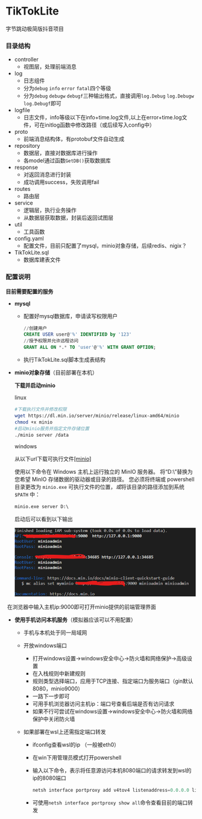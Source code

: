 # TikTokLite
  字节跳动极简版抖音项目

###  目录结构
- controller 
  - 视图层，处理前端消息
- log 
  - 日志组件
  - 分为`debug` `info` `error` `fatal`四个等级
  - 分为`debug` `debugw` `debugf`三种输出格式，直接调用`log.Debug` `log.Debugw` `log.Debugf`即可
- logfile
  - 日志文件，info等级以下在info+time.log文件,以上在error+time.log文件，可在initlog函数中修改路径（或后续写入config中）
- proto
  - 前端消息结构体，有protobuf文件自动生成
- repository
  - 数据层，直接对数据库进行操作
  - 各model通过函数`GetDB()`获取数据库
- response
  - 对返回消息进行封装
  - 成功调用success，失败调用fail
- routes
  - 路由层
- service  
  - 逻辑层，执行业务操作
  - 从数据层获取数据，封装后返回试图层
- util
  - 工具函数
- config.yaml
  - 配置文件，目前只配置了mysql，minio对象存储，后续redis、nigix？
- TikTokLite.sql
  - 数据库建表文件  

### 配置说明

**目前需要配置的服务**

- **mysql**

  - 配置好mysql数据库，申请读写权限用户

    ```sql
    //创建用户
    CREATE USER user@'%' IDENTIFIED by '123'
    //授予权限并允许远程访问
    GRANT ALL ON *.* TO 'user'@'%' WITH GRANT OPTION;
    ```

  - 执行TikTokLite.sql脚本生成表结构

- **minio对象存储**（目前部署在本机）

  **下载并启动minio**

  linux

  ```bash
  #下载执行文件并修改权限
  wget https://dl.min.io/server/minio/release/linux-amd64/minio
  chmod +x minio
  #启动minio服务并指定文件存储位置
  ./minio server /data
  ```

  windows

  从以下url下载可执行文件[[minio]](http://dl.minio.org.cn/server/minio/release/windows-amd64/minio.exe)

  使用以下命令在 Windows 主机上运行独立的 MinIO 服务器。 将“D:\”替换为您希望 MinIO 存储数据的驱动器或目录的路径。 您必须将终端或 powershell 目录更改为 `minio.exe` 可执行文件的位置，*或*将该目录的路径添加到系统 `$PATH` 中：

  ```cmd
  minio.exe server D:\
  ```

  启动后可以看到以下输出

  ![](https://github.com/jhzol/test/blob/master/image/%E5%B1%8F%E5%B9%95%E6%88%AA%E5%9B%BE%202022-05-17%20154717.png?raw=true)

​	在浏览器中输入主机ip:9000即可打开minio提供的前端管理界面

- **使用手机访问本机服务**（模拟器应该可以不用配置）

  - 手机与本机处于同一局域网
  - 开放windows端口
    - 打开windows设置->windows安全中心->防火墙和网络保护->高级设置
    - 在入栈规则中新建规则
    - 规则类型选择端口，应用于TCP连接、指定端口为服务端口（gin默认8080，minio9000）
    - 一路下一步即可
    - 可用手机浏览器访问主机ip：端口号查看后端是否有访问请求
    - 如果不行可尝试在windows设置->windows安全中心->防火墙和网络保护中关闭防火墙

  - 如果部署在wsl上还需指定端口转发

    - ifconfig查看wsl的ip （一般被eth0）

    - 在win下用管理员模式打开powershell

    - 输入以下命令，表示将任意源访问本机8080端口的请求转发到wsl的ip的8080端口

      ```powershell
      netsh interface portproxy add v4tov4 listenaddress=0.0.0.0 listenport=8080 connectaddress=(wsl的ip) connectport=8080
      ```

    - 可使用`netsh interface portproxy show all`命令查看目前的端口转发